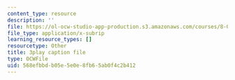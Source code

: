 ```yaml
---
content_type: resource
description: ''
file: https://ol-ocw-studio-app-production.s3.amazonaws.com/courses/8-01sc-classical-mechanics-fall-2016/568efbbdb05e5e0e8fb65ab0f4c2b412_jtOxRPQDuJs.vtt
file_type: application/x-subrip
learning_resource_types: []
resourcetype: Other
title: 3play caption file
type: OCWFile
uid: 568efbbd-b05e-5e0e-8fb6-5ab0f4c2b412
---
```

